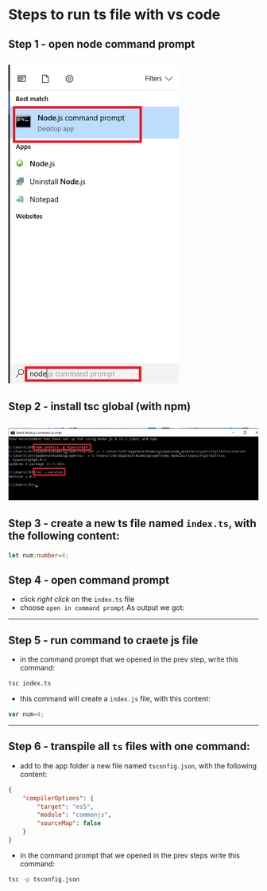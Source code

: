 # Steps to run ts file with vs code
## Step 1 - open node command prompt
![picture](step1.png)
---

## Step 2 - install tsc global (with npm)
![picture](step2.png)
---

## Step 3 - create a new ts file named `index.ts`, with the following content:
```typescript
let num:number=4;
```

## Step 4 - open command prompt
* click *right click* on the `index.ts` file
* choose `open in command prompt`
As output we got:
---
## Step 5 - run command to craete js file
* in the command prompt that we opened in the prev step, write this command:
```bash
tsc index.ts
```
* this command will create a `index.js` file, with this content:
```javascript
var num=4;
```
---
## Step 6 - transpile all `ts` files with one command:
* add to the app folder a new file named `tsconfig.json`, with the following content:
```json
{
    "compilerOptions": {
        "target": "es5",
        "module": "commonjs",
        "sourceMap": false
    }
}
```
* in the command prompt that we opened in the prev steps write this command:
```bash
tsc -p tsconfig.json
```




